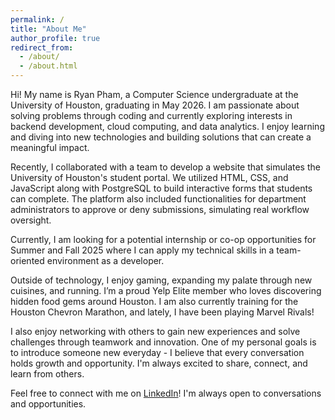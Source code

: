 ```yaml
---
permalink: /
title: "About Me"
author_profile: true
redirect_from: 
  - /about/
  - /about.html
---
```


Hi! My name is Ryan Pham, a Computer Science undergraduate at the University of Houston, graduating in May 2026. I am passionate about solving problems through coding and currently exploring interests in backend development, cloud computing, and data analytics. I enjoy learning and diving into new technologies and building solutions that can create a meaningful impact.

Recently, I collaborated with a team to develop a website that simulates the University of Houston's student portal. We utilized HTML, CSS, and JavaScript along with PostgreSQL to build interactive forms that students can complete. The platform also included functionalities for department administrators to approve or deny submissions, simulating real workflow oversight.

Currently, I am looking for a potential internship or co-op opportunities for Summer and Fall 2025 where I can apply my technical skills in a team-oriented environment as a developer.

Outside of technology, I enjoy gaming, expanding my palate through new cuisines, and running. I’m a proud Yelp Elite member who loves discovering hidden food gems around Houston. I am also currently training for the Houston Chevron Marathon, and lately, I have been playing Marvel Rivals!

I also enjoy networking with others to gain new experiences and solve challenges through teamwork and innovation. One of my personal goals is to introduce someone new everyday - I believe that every conversation holds growth and opportunity. I'm always excited to share, connect, and learn from others.

Feel free to connect with me on [LinkedIn](www.linkedin.com/in/ryan-pham0306)! I'm always open to conversations and opportunities.




